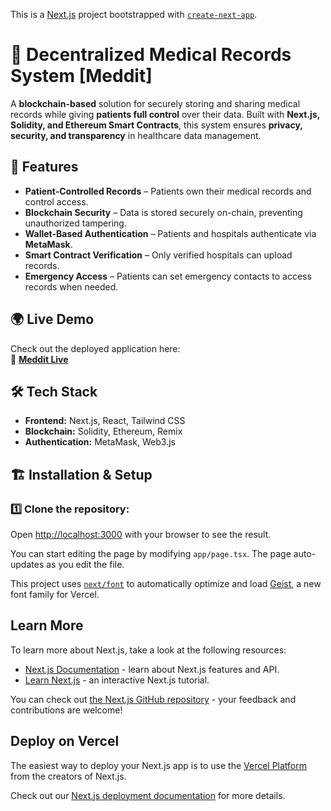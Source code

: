 This is a [Next.js](https://nextjs.org) project bootstrapped with [`create-next-app`](https://nextjs.org/docs/app/api-reference/cli/create-next-app).
# 🏥 Decentralized Medical Records System [Meddit]

A **blockchain-based** solution for securely storing and sharing medical records while giving **patients full control** over their data. Built with **Next.js, Solidity, and Ethereum Smart Contracts**, this system ensures **privacy, security, and transparency** in healthcare data management.

## 🚀 Features

- **Patient-Controlled Records** – Patients own their medical records and control access.
- **Blockchain Security** – Data is stored securely on-chain, preventing unauthorized tampering.
- **Wallet-Based Authentication** – Patients and hospitals authenticate via **MetaMask**.
- **Smart Contract Verification** – Only verified hospitals can upload records.
- **Emergency Access** – Patients can set emergency contacts to access records when needed.

## 🌍 Live Demo

Check out the deployed application here:  
🔗 **[Meddit Live](https://new-proj-lime.vercel.app/)**  

## 🛠️ Tech Stack

- **Frontend:** Next.js, React, Tailwind CSS  
- **Blockchain:** Solidity, Ethereum, Remix  
- **Authentication:** MetaMask, Web3.js  

## 🏗️ Installation & Setup

### 1️⃣ Clone the repository:

Open [http://localhost:3000](http://localhost:3000) with your browser to see the result.

You can start editing the page by modifying `app/page.tsx`. The page auto-updates as you edit the file.

This project uses [`next/font`](https://nextjs.org/docs/app/building-your-application/optimizing/fonts) to automatically optimize and load [Geist](https://vercel.com/font), a new font family for Vercel.

## Learn More

To learn more about Next.js, take a look at the following resources:

- [Next.js Documentation](https://nextjs.org/docs) - learn about Next.js features and API.
- [Learn Next.js](https://nextjs.org/learn) - an interactive Next.js tutorial.

You can check out [the Next.js GitHub repository](https://github.com/vercel/next.js) - your feedback and contributions are welcome!

## Deploy on Vercel

The easiest way to deploy your Next.js app is to use the [Vercel Platform](https://vercel.com/new?utm_medium=default-template&filter=next.js&utm_source=create-next-app&utm_campaign=create-next-app-readme) from the creators of Next.js.

Check out our [Next.js deployment documentation](https://nextjs.org/docs/app/building-your-application/deploying) for more details.

